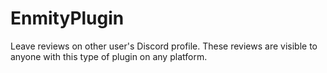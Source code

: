 # EnmityPlugin
Leave reviews on other user's Discord profile. These reviews are visible to anyone with this type of plugin on any platform.
